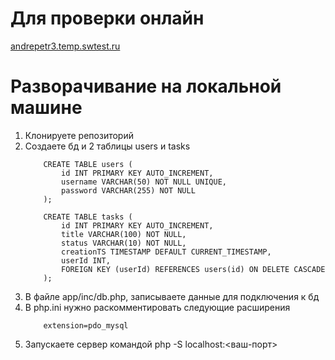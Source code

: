 # Для проверки онлайн
[andrepetr3.temp.swtest.ru](andrepetr3.temp.swtest.ru)

# Разворачивание на локальной машине

1. Клонируете репозиторий
2. Создаете бд и 2 таблицы users и tasks
    ```
        CREATE TABLE users (
            id INT PRIMARY KEY AUTO_INCREMENT,
            username VARCHAR(50) NOT NULL UNIQUE,
            password VARCHAR(255) NOT NULL
        );

        CREATE TABLE tasks (
            id INT PRIMARY KEY AUTO_INCREMENT,
            title VARCHAR(100) NOT NULL,
            status VARCHAR(10) NOT NULL,
            creationTS TIMESTAMP DEFAULT CURRENT_TIMESTAMP,
            userId INT,
            FOREIGN KEY (userId) REFERENCES users(id) ON DELETE CASCADE
        );
    ```
3. В файле app/inc/db.php, записываете данные для подключения к бд
4. В php.ini нужно раскомментировать следующие расширения
    ```
        extension=pdo_mysql
    ```
5. Запускаете сервер командой php -S localhost:<ваш-порт>